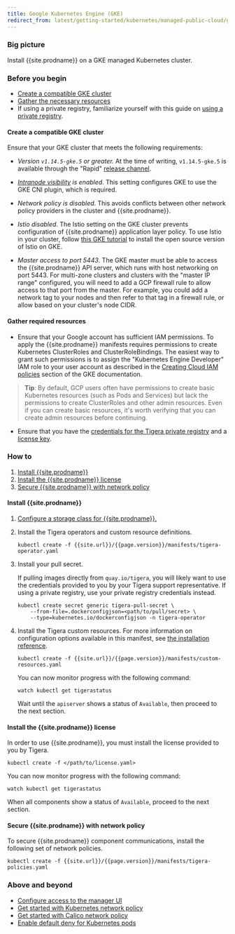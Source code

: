 ```yaml
---
title: Google Kubernetes Engine (GKE)
redirect_from: latest/getting-started/kubernetes/managed-public-cloud/gke
---
```


### Big picture

Install {{site.prodname}} on a GKE managed Kubernetes cluster.

### Before you begin

- [Create a compatible GKE cluster](#create-a-compatible-gke-cluster)
- [Gather the necessary resources](#gather-required-resources)
- If using a private registry, familiarize yourself with this guide on [using a private registry]({{site.baseurl}}/{{page.version}}/getting-started/private-registry).

#### Create a compatible GKE cluster

Ensure that your GKE cluster that meets the following requirements:

  - *Version `v1.14.5-gke.5` or greater.* At the time of writing, `v1.14.5-gke.5` is available through the "Rapid" [release channel](https://cloud.google.com/kubernetes-engine/docs/concepts/release-channels).

  - *[Intranode visibility](https://cloud.google.com/kubernetes-engine/docs/how-to/intranode-visibility) is enabled*.  This setting configures GKE to use the GKE CNI plugin, which is required.

  - *Network policy is disabled*. This avoids conflicts between other network policy providers in the cluster and {{site.prodname}}.

  - *Istio disabled*. The Istio setting on the GKE cluster prevents configuration of {{site.prodname}} application layer policy. To use Istio in your cluster, follow [this GKE tutorial](https://cloud.google.com/kubernetes-engine/docs/tutorials/installing-istio) to install the open source version of Istio on GKE.

  - *Master access to port 5443*. The GKE master must be able to access the {{site.prodname}} API server, which runs with host networking on port 5443.  For multi-zone clusters and clusters with the "master IP range" configured, you will need to add a GCP firewall rule to allow access to that port from the master.  For example, you could add a network tag to your nodes and then refer to that tag in a firewall rule, or allow based on your cluster's node CIDR.

#### Gather required resources

- Ensure that your Google account has sufficient IAM permissions.  To apply the {{site.prodname}} manifests requires permissions to create Kubernetes ClusterRoles and ClusterRoleBindings.  The easiest way to grant such permissions is to assign the "Kubernetes Engine Developer" IAM role to your user account as described in the [Creating Cloud IAM policies](https://cloud.google.com/kubernetes-engine/docs/how-to/iam) section of the GKE documentation.

> **Tip**: By default, GCP users often have permissions to create basic Kubernetes resources (such as Pods and Services) but lack the permissions to create ClusterRoles and other admin resources.  Even if you can create basic resources, it's worth verifying that you can create admin resources before continuing.

- Ensure that you have the [credentials for the Tigera private registry](/{{page.version}}/getting-started/#obtain-the-private-registry-credentials) and a [license key](/{{page.version}}/getting-started/#obtain-a-license-key).

### How to

1. [Install {{site.prodname}}](#install-calico-enterprise-ee)
1. [Install the {{site.prodname}} license](#install-the-calico-enterprise-ee-license)
1. [Secure {{site.prodname}} with network policy](#secure-calico-enterprise-ee-with-network-policy)

#### Install {{site.prodname}}

1. [Configure a storage class for {{site.prodname}}.](/{{page.version}}/getting-started/create-storage)

1. Install the Tigera operators and custom resource definitions.

   ```
   kubectl create -f {{site.url}}/{{page.version}}/manifests/tigera-operator.yaml
   ```

1. Install your pull secret.

   If pulling images directly from `quay.io/tigera`, you will likely want to use the credentials provided to you by your Tigera support representative. If using a private registry, use your private registry credentials instead.

   ```
   kubectl create secret generic tigera-pull-secret \
       --from-file=.dockerconfigjson=<path/to/pull/secret> \
       --type=kubernetes.io/dockerconfigjson -n tigera-operator
   ```

1. Install the Tigera custom resources. For more information on configuration options available in this manifest, see [the installation reference](/{{page.version}}/reference/installation/api).

   ```
   kubectl create -f {{site.url}}/{{page.version}}/manifests/custom-resources.yaml
   ```

   You can now monitor progress with the following command:

   ```
   watch kubectl get tigerastatus
   ```

   Wait until the `apiserver` shows a status of `Available`, then proceed to the next section.

#### Install the {{site.prodname}} license

In order to use {{site.prodname}}, you must install the license provided to you by Tigera.

```
kubectl create -f </path/to/license.yaml>
```

You can now monitor progress with the following command:

```
watch kubectl get tigerastatus
```

When all components show a status of `Available`, proceed to the next section.


#### Secure {{site.prodname}} with network policy

To secure {{site.prodname}} component communications, install the following set of network policies.

```
kubectl create -f {{site.url}}/{{page.version}}/manifests/tigera-policies.yaml
```

### Above and beyond

- [Configure access to the manager UI](/{{page.version}}/getting-started/access-the-manager)
- [Get started with Kubernetes network policy]({{site.url}}/{{page.version}}/security/kubernetes-network-policy)
- [Get started with Calico network policy]({{site.url}}/{{page.version}}/security/calico-network-policy)
- [Enable default deny for Kubernetes pods]({{site.url}}/{{page.version}}/security/kubernetes-default-deny)
